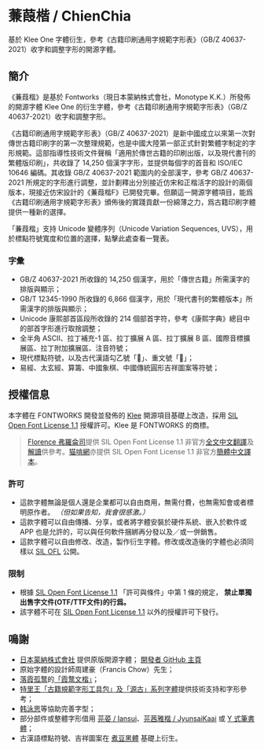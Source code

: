 # 蒹葭楷 / ChienChia

基於 Klee One 字體衍生，參考《古籍印刷通用字規範字形表》（GB/Z 40637-2021）收字和調整字形的開源字體。


## 簡介
《蒹葭楷》是基於 Fontworks（現日本蒙納株式會社，Monotype K.K.）所發佈的開源字體 Klee One 的衍生字體，參考《古籍印刷通用字規範字形表》（GB/Z 40637-2021）收字和調整字形。

《古籍印刷通用字規範字形表》（GB/Z 40637-2021）是新中國成立以來第一次對傳世古籍印刷字的第一次整理規範，也是中國大陸第一部正式針對繁體字制定的字形規範。這部指導性技術文件聲稱「適用於傳世古籍的印刷出版，以及現代書刊的繁體版印刷」，共收錄了 14,250 個漢字字形，並提供每個字的首音和 ISO/IEC 10646 編碼。其收錄 GB/Z 40637-2021 範圍内的全部漢字，參考 GB/Z 40637-2021 所規定的字形進行調整，並計劃釋出分別接近仿宋和正楷活字的設計的兩個版本，現接近仿宋設計的《蒹葭楷F》已開發完畢。但願這一開源字體項目，能爲《古籍印刷通用字規範字形表》頒佈後的實踐貢獻一份綿薄之力，爲古籍印刷字體提供一種新的選擇。

「蒹葭楷」支持 Unicode 變體序列（Unicode Variation Sequences, UVS），用於標點符號寬度和位置的選擇，點擊此處查看一覽表。

### 字彙
- GB/Z 40637-2021 所收錄的 14,250 個漢字，用於「傳世古籍」所需漢字的排版與顯示；
- GB/T 12345-1990 所收錄的 6,866 個漢字，用於「現代書刊的繁體版本」所需漢字的排版與顯示；
- Unicode 康熙部首區段所收錄的 214 個部首字符，參考《康熙字典》總目中的部首字形進行取捨調整；
- 全半角 ASCII、拉丁補充-1 區、拉丁擴展 A 區、拉丁擴展 B 區、國際音標擴展區、拉丁附加擴展區、注音符號；
- 現代標點符號，以及古代漢語勾乙號「𖿢」、重文號「𖿣」；
- 易經、太玄經、算籌、中國象棋、中國傳統圓形吉祥圖案等符號；

## 授權信息
本字體在 FONTWORKS 開發並發佈的 [Klee](https://github.com/fontworks-fonts/Klee) 開源項目基礎上改造，採用 [SIL Open Font License 1.1](https://openfontlicense.org) 授權許可。Klee 是 FONTWORKS 的商標。
> [Florence 弗羅侖司](http://florenceko.me/)提供 SIL Open Font License 1.1 非官方[全文中文翻譯](http://florenceko.me/?p=2089)及[解讀](http://florenceko.me/?p=2122)供參考。[猫啃網](https://www.maoken.com/)亦提供 SIL Open Font License 1.1 非官方[簡體中文譯本](https://www.maoken.com/ofl)。
### 許可
- 這款字體無論是個人還是企業都可以自由商用，無需付費，也無需知會或者標明原作者。 *（但如果告知，我會很感激。）*
- 這款字體可以自由傳播、分享，或者將字體安裝於硬件系統、嵌入於軟件或 APP 也是允許的，可以與任何軟件捆綁再分發以及／或一併銷售。
- 這款字體可以自由修改、改造，製作衍生字體。修改或改造後的字體也必須同樣以 [SIL OFL](https://openfontlicense.org) 公開。
### 限制
- 根據 [SIL Open Font License 1.1](https://openfontlicense.org) 「許可與條件」中第 1 條的規定， **禁止單獨出售字文件(OTF/TTF文件)的行爲。**
- 該字體不可在 [SIL Open Font License 1.1](https://openfontlicense.org) 以外的授權許可下發行。
## 鳴謝
- [日本蒙納株式會社](http://fontworks.co.jp) 提供原版開源字體； [開發者 GitHub 主頁](https://github.com/fontworks-fonts/)
- 原始字體的設計師周建豪（Francis Chow）先生；
- [落霞孤鹜](https://github.com/lxgw)的[「霞鹜文楷」](https://github.com/lxgw/LxgwWenKai)；
- [特里王「古籍規範字形工具包」及「源古」系列字體](https://zhuanlan.zhihu.com/p/1897044158293717296)提供技術支持和字形參考；
- [韩泳思](https://github.com/yeongsy)等協助完善字型；
- 部分部件或整體字形借用 [芫荽 / Iansui](https://github.com/ButTaiwan/iansui)、[芫茜雅楷 / JyunsaiKaai](https://github.com/ItMarki/jyunsaikaai) 或 [Y 式筆書體](https://github.com/Steve-Yuu/YshiPen-Shuti)；
- 古漢語標點符號、吉祥圖案在 [煮豆黑體](https://github.com/Buernia/Zhudou-Sans) 基礎上衍生。
